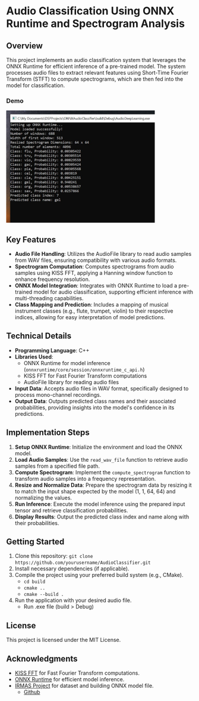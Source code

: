 # Audio Classification Using ONNX Runtime and Spectrogram Analysis

## Overview
This project implements an audio classification system that leverages the ONNX Runtime for efficient inference of a pre-trained model. The system processes audio files to extract relevant features using Short-Time Fourier Transform (STFT) to compute spectrograms, which are then fed into the model for classification.

### Demo
<img src="images/demo.JPG" alt="Audio Reverb" width="400"/>

## Key Features
- **Audio File Handling**: Utilizes the AudioFile library to read audio samples from WAV files, ensuring compatibility with various audio formats.
- **Spectrogram Computation**: Computes spectrograms from audio samples using KISS FFT, applying a Hanning window function to enhance frequency resolution.
- **ONNX Model Integration**: Integrates with ONNX Runtime to load a pre-trained model for audio classification, supporting efficient inference with multi-threading capabilities.
- **Class Mapping and Prediction**: Includes a mapping of musical instrument classes (e.g., flute, trumpet, violin) to their respective indices, allowing for easy interpretation of model predictions.

## Technical Details
- **Programming Language**: C++
- **Libraries Used**:
  - ONNX Runtime for model inference (`onnxruntime/core/session/onnxruntime_c_api.h`)
  - KISS FFT for Fast Fourier Transform computations
  - AudioFile library for reading audio files
- **Input Data**: Accepts audio files in WAV format, specifically designed to process mono-channel recordings.
- **Output Data**: Outputs predicted class names and their associated probabilities, providing insights into the model's confidence in its predictions.

## Implementation Steps
1. **Setup ONNX Runtime**: Initialize the environment and load the ONNX model.
2. **Load Audio Samples**: Use the `read_wav_file` function to retrieve audio samples from a specified file path.
3. **Compute Spectrogram**: Implement the `compute_spectrogram` function to transform audio samples into a frequency representation.
4. **Resize and Normalize Data**: Prepare the spectrogram data by resizing it to match the input shape expected by the model (1, 1, 64, 64) and normalizing the values.
5. **Run Inference**: Execute the model inference using the prepared input tensor and retrieve classification probabilities.
6. **Display Results**: Output the predicted class index and name along with their probabilities.

## Getting Started
1. Clone this repository:
```git clone https://github.com/yourusername/AudioClassifier.git```
2. Install necessary dependencies (if applicable).
3. Compile the project using your preferred build system (e.g., CMake).
    - ```cd build```
    -  ```cmake ..```
    - ```cmake --build .```
4. Run the application with your desired audio file.
    - Run .exe file (build > Debug)

## License
This project is licensed under the MIT License.

## Acknowledgments
- [KISS FFT](https://github.com/mborgerding/kissfft) for Fast Fourier Transform computations.
- [ONNX Runtime](https://onnxruntime.ai/) for efficient model inference.
- [IRMAS Project](https://www.upf.edu/web/mtg/irmas/) for dataset and building ONNX model file.
    - [Github](https://github.com/claudia-hm/IRMAS_Deep_Learning?tab=readme-ov-file/)